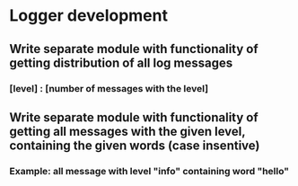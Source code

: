 # Logger development
## Write separate module with functionality of getting distribution of all log messages
### [level] : [number of messages with the level]
## Write separate module with functionality of getting all messages with the given level, containing the given words (case insentive)
### Example: all message with level "info" containing word "hello"